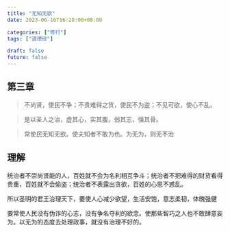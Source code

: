```yaml
---
title: "无知无欲"
date: 2023-06-16T16:20:00+08:00

categories: ["修行"]
tags: ["道德经"]

draft: false
future: false
---
```


## 第三章

> 不尚贤，使民不争；不贵难得之货，使民不为盗；不见可欲，使心不乱。

> 是以圣人之治，虚其心，实其腹，弱其志，强其骨。

> 常使民无知无欲。使夫知者不敢为也。为无为，则无不治

## 理解

统治者不崇尚贤能的人，百姓就不会为名利相互争斗；统治者不把难得的财货看得贵重，百姓就不会偷盗；统治者不表露出贪欲，百姓的心思不惑乱。

所以圣明的君王治理天下，要使人心减少欲望，生活安饱，意志柔韧，体魄强健

要常使人民没有伪诈的心志，没有争名夺利的欲念。使那些智巧之人也不敢肆意妄为。以无为的态度去处理政事，就没有治理不好的。
